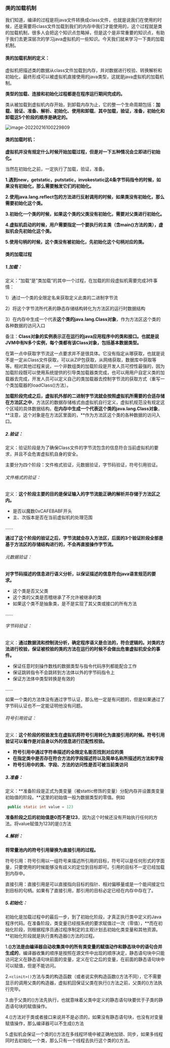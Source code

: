 ### 类的加载机制

我们知道，编译的过程是将java文件转换成class文件，也就是说我们在使用的时候，还是需要将class文件加载到我们的内存中我们才能使用的，这个过程就是类的加载机制，很多人会把这个知识点忽略掉，但是这个是非常重要的知识点，有助于我们去更深层次的学习java虚拟机的一些知识。今天我们就来学习一下类的加载机制。

#### 类的加载机制的定义：

虚拟机把描述类的数据从class文件加载到内存，并对数据进行校验、转换解析和初始化，最终形成可以被虚拟机直接使用的java类型，这就是java虚拟机的加载机制。

**类型的加载、连接和初始化过程都是在程序运行期间完成的。**

类从被加载到虚拟机内存开始，到卸载内存为止，它的整一个生命周期包括：**加载、验证、准备、解析、初始化、使用和卸载**。**其中加载，验证，准备，初始化和卸载这5个阶段的顺序是确定的。**

![image-20220216100229809](C:/Users/Administrator/AppData/Roaming/Typora/typora-user-images/image-20220216100229809.png)

#### 类的加载时机：

**虚拟机并没有规定什么时候开始加载过程，但是对一下五种情况会立即进行初始化。**

当然在初始化之前，一定执行了加载，验证，准备。

**1.遇到new，getstatic，putstatic，invokestatic这4条字节码指令的时候，如果没有初始化，那么需要触发它们的初始化。**

**2.使用java.lang.reflect包的方法进行反射调用的时候，如果类没有初始化，那么需要初始化这个类。**

**3.初始化一个类的时候，如果这个类的父类没有初始化，需要对父类进行初始化。**

**4.虚拟机启动的时候，用户需要指定一个要执行的主类（含main()方法的类），虚拟机会先初始化这个类。**

**5.使用句柄的时候，这个类没有被初始化，先初始化这个句柄对应的类。**

#### 类的加载过程

##### 1.加载：

定义：”加载“是”类加载“的其中一个过程，在加载的阶段虚拟机需要完成3件事情：

1）通过一个类的全限定名来获取定义此类的二进制字节流

2）将这个字节流所代表的静态存储结构转化为方法区的运行时数据结构

3）在内存中生成一个代表**这个类的java.lang.Class对象**，作为方法区这个类的各种数据的访问入口

备注：**Class对象的实例表示正在运行的java应用程序中的类和接口。也就是说JVM中有N多个实例，每个类都有该Class对象，包括基本数据类型。**

在第一点中获取字节流这一点要求并不是很具体。它没有指定从哪获取，也就是说不是一定从Class文件获取，可以从ZIP包获取，从网络获取，数据库中获取等等。相对其他过程来说，一个非数组类的加载阶段是开发人员可控性最强的，因为加载阶段既可以使用系统提供的引导类加载器类完成，也可以用用户自定义类的加载器去完成，开发人员可以定义自己的类加载器去控制字节流的获取方式（重写一个类加载器的loadClass()方法）。

**加载阶段完成之后，虚拟机外部的二进制字节流就会按照虚拟机所需要的合适存储在方法区之中**，方法区的数据存储格式由虚拟机自行定义，虚拟机规范没有规定这个区域的具体数据结构。**在内存中生成一个代表这个类的java.lang.Class对象**，**注意，这个对象是在方法区里面的，**作为方法区这个类的各种数据的访问入口。

##### 2.验证：

定义：验证阶段是为了确保Class文件的字节流包含的信息符合当前虚拟机的要求，并且不会危害虚拟机自身的安全。

主要分为四个阶段：文件格式验证，元数据验证，字节码验证，符号引用验证。

###### 文件格式的验证：

定义：**这个阶段主要的目的是保证输入的字节流能正确的解析并存储于方法区之内。**

- 是否以魔数0xCAFEBABF开头
- 主、次版本是否在当前虚拟机的处理范围

......

**通过了这个阶段的验证之后，字节流就会存入方法区，后面的3个验证阶段全部是基于方法区的存储结构进行的，不会再直接操作字节流。**

###### 元数据验证：

**对字节码描述的信息进行语义分析，以保证描述的信息符合java语言规范的要求。**

- 这个类是否又父类
- 这个类的父类是否稽继承了不允许被继承的类
- 如果这个类不是抽象类，是不是实现了其父类或接口的所有方法

......

###### 字节码验证：

定义：**通过数据流和控制流分析，确定程序语义是合法的，符合逻辑的。对类的方法进行校验，保证被校验的类的方法在运行的时候不会做出危害虚拟机安全的事件。**

- 保证任意时刻操作数栈的数据类型与指令代码序列都能配合工作
- 保证跳转指令不会跳转到方法体以外的字节码指令上
- 保证方法体中类型转换是有效的

......

如果一个类的方法体没有通过字节认证，那么他一定是有问题的，但是如果通过了字节码认证也不一定能证明他没有问题。

###### 符号引用验证：

定义：**这个阶段的校验发生在虚拟机将符号引用转化为直接引用的时候。符号引用验证可以看作是对自身以外的信息进行匹配性校验。**

- **符号引用中通过字符串描述的全限定名能否找到对应的类**
- **在指定类中是否存在符合方法的字段描述符以及简单名称所描述的方法和字段**
- **符号引用中的类、字段、方法的访问性是否可被当前类访问**

##### 3.准备：

定义：**准备阶段是正式为类变量（被stattic修饰的变量）分配内存并设置类变量初始值的阶段。**这里的初始值一般为数据类型的零值。例如

```java
 public static int value = 123              
```

**准备阶段之后的初始值是0而不是123**，因为这个时候还没有开始执行任何的方法。将value赋值为123的是<clinit>()方法

##### 4.解析：

**将常量池内的符号引用替换为直接引用的过程。**

符号引用：符号引用以一组符号来描述所引用的目标，符号可以是任何形式的字面量，只要使用的时候能够没有歧义的定位到目标即可。引用的目标不一定已经加载到内存中。

直接引用：直接引用是可以直接指向目标的指针、相对偏移量或是一个能间接定位到目标的句柄。如果有了直接引用，那引用的目标必定已经在内存中存在了。

##### 5.初始化：

初始化是加载过程中的最后一步，到了初始化阶段，才真正执行类中定义的Java程序代码。在准备阶段，类变量已经按系统的要求赋值过一次（零值），**而在初始化阶段，则根据程序员通过程序制定的主观计划去初始化类变量和其他资源。**初始化阶段就是执行类构造器()方法的过程。

1.**<clinit>()方法是由编译器自动收集类中的所有类变量的赋值动作和静态块中的语句合并生成的**，编译器收集的顺序是按照在源文件中出现的顺序决定，静态语句块中只能访问定义在静态语句块前面的变量，定义在它之后的变量，在前面的静态语句块中可以赋值，但是不能访问。

2.`<clinit>()`方法与类的构造函数（或者说实例构造函数<init>()方法不同），它不需要显示的调用父类的构造器，虚拟机回保证父类在执行<clinit>()方法之前，父类的<clinit>()方法执行完毕。

3.由于父类的()方法先执行，也就意味着父类中定义的静态语句块要优于子类的静态语句块的赋值操作。

4.<clinit>()方法对于类或者接口来说并不是必须的，如果没有静态语句块，也没有对变量赋值操作，那么编译器可以不生成<clinit>()方法

5.虚拟机会保证一个类的<clinit>()方法在多线程环境中被正确地加锁、同步，如果多线程同时去初始化一个类，那么只有一个线程去执行这个类的<clinit>()方法。